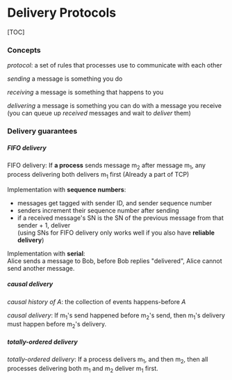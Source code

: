 # Delivery Protocols

[TOC]

### Concepts

*protocol*: a set of rules that processes use to communicate with each other

*sending* a message is something you do

*receiving* a message is something that happens to you

*delivering* a message is something you can do with a message you receive<br/>(you can queue up *received* messages and wait to *deliver* them)

### Delivery guarantees

##### FIFO delivery

FIFO delivery: If **a process** sends message m<sub>2</sub> after message m<sub>1</sub>, any process delivering both delivers m<sub>1</sub> first (Already a part of TCP)

Implementation with **sequence numbers**:

* messages get tagged with sender ID, and sender sequence number
* senders increment their sequence number after sending
* if a received message's SN is the SN of the previous message from that sender + 1, deliver<br/>(using SNs for FIFO delivery only works well if you also have **reliable delivery**)

Implementation with **serial**:<br/>Alice sends a message to Bob, before Bob replies "delivered", Alice cannot send another message.

##### causal delivery

*causal history of $A$*: the collection of events happens-before $A$

*causal delivery*: If m<sub>1</sub>'s send happened before m<sub>2</sub>'s send, then m<sub>1</sub>'s delivery must happen before m<sub>2</sub>'s delivery.

##### totally-ordered delivery

*totally-ordered delivery*: If a process delivers m<sub>1</sub>, and then m<sub>2</sub>, then all processes delivering both m<sub>1</sub> and m<sub>2</sub> deliver m<sub>1</sub> first.

